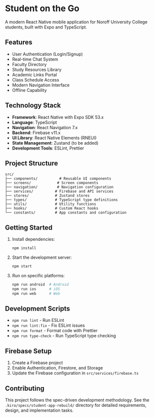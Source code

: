 # Student on the Go

A modern React Native mobile application for Noroff University College students, built with Expo and TypeScript.

## Features

- User Authentication (Login/Signup)
- Real-time Chat System
- Faculty Directory
- Study Resources Library
- Academic Links Portal
- Class Schedule Access
- Modern Navigation Interface
- Offline Capability

## Technology Stack

- **Framework**: React Native with Expo SDK 53.x
- **Language**: TypeScript
- **Navigation**: React Navigation 7.x
- **Backend**: Firebase v11.x
- **UI Library**: React Native Elements (RNEUI)
- **State Management**: Zustand (to be added)
- **Development Tools**: ESLint, Prettier

## Project Structure

```
src/
├── components/          # Reusable UI components
├── screens/            # Screen components
├── navigation/         # Navigation configuration
├── services/          # Firebase and API services
├── stores/            # Zustand stores
├── types/             # TypeScript type definitions
├── utils/             # Utility functions
├── hooks/             # Custom React hooks
└── constants/         # App constants and configuration
```

## Getting Started

1. Install dependencies:

   ```bash
   npm install
   ```

2. Start the development server:

   ```bash
   npm start
   ```

3. Run on specific platforms:
   ```bash
   npm run android  # Android
   npm run ios      # iOS
   npm run web      # Web
   ```

## Development Scripts

- `npm run lint` - Run ESLint
- `npm run lint:fix` - Fix ESLint issues
- `npm run format` - Format code with Prettier
- `npm run type-check` - Run TypeScript type checking

## Firebase Setup

1. Create a Firebase project
2. Enable Authentication, Firestore, and Storage
3. Update the Firebase configuration in `src/services/firebase.ts`

## Contributing

This project follows the spec-driven development methodology. See the `.kiro/specs/student-app-rebuild/` directory for detailed requirements, design, and implementation tasks.
